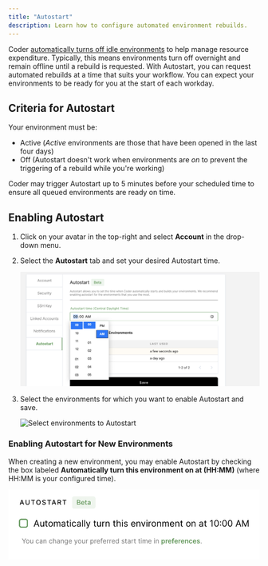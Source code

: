 ```yaml
---
title: "Autostart"
description: Learn how to configure automated environment rebuilds.
---
```


Coder
[automatically turns off idle environments](../admin/environment-management/shutdown.md)
to help manage resource expenditure. Typically, this means environments turn off
overnight and remain offline until a rebuild is requested. With Autostart, you
can request automated rebuilds at a time that suits your workflow. You can
expect your environments to be ready for you at the start of each workday.

## Criteria for Autostart

Your environment must be:

- Active (_Active_ environments are those that have been opened in the last four
  days)
- Off (Autostart doesn't work when environments are _on_ to prevent the
  triggering of a rebuild while you're working)

Coder may trigger Autostart up to 5 minutes before your scheduled time to ensure
all queued environments are ready on time.

## Enabling Autostart

1. Click on your avatar in the top-right and select **Account** in the drop-down
   menu.

1. Select the **Autostart** tab and set your desired Autostart time.

   ![Set Autostart time](../assets/set_autostart_time.png)

1. Select the environments for which you want to enable Autostart and save.

   ![Select environments to
Autostart](../assets/autostart_save_preferences.png)

### Enabling Autostart for New Environments

When creating a new environment, you may enable Autostart by checking the box
labeled **Automatically turn this environment on at (HH:MM)** (where HH:MM is
your configured time).

![Enable Autostart with New Environment](../assets/enable-autostart.png)
